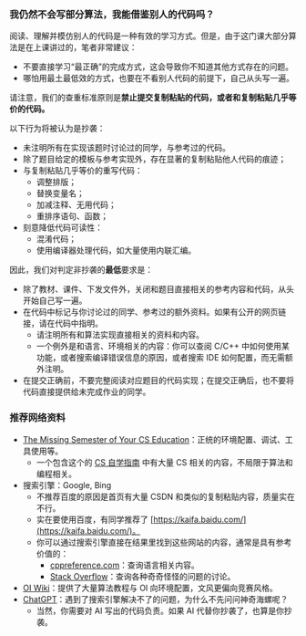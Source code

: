 ### 我仍然不会写部分算法，我能借鉴别人的代码吗？

阅读、理解并模仿别人的代码是一种有效的学习方式。但是，由于这门课大部分算法是在上课讲过的，笔者非常建议：
* 不要直接学习“最正确”的完成方式，这会导致你不知道其他方式存在的问题。
* 哪怕用最土最低效的方式，也要在不看别人代码的前提下，自己从头写一遍。


请注意，我们的查重标准原则是**禁止提交复制粘贴的代码，或者和复制粘贴几乎等价的代码。**
        
以下行为将被认为是抄袭：

* 未注明所有在实现该题时讨论过的同学，与参考过的代码。
* 除了题目给定的模板与参考实现外，存在显著的复制粘贴他人代码的痕迹；
* 与复制粘贴几乎等价的重写代码：
    * 调整排版；
    * 替换变量名；
    * 加减注释、无用代码；
    * 重排序语句、函数；
* 刻意降低代码可读性：
    * 混淆代码；
    * 使用编译器处理代码，如大量使用内联汇编。

因此，我们对判定非抄袭的**最低**要求是：

* 除了教材、课件、下发文件外，关闭和题目直接相关的参考内容和代码，从头开始自己写一遍。
* 在代码中标记与你讨论过的同学、参考过的额外资料。如果有公开的网页链接，请在代码中指明。
    * 请注明所有和算法实现直接相关的资料和内容。
    * 一个例外是和语言、环境相关的内容：你可以查阅 C/C++ 中如何使用某功能，或者搜索编译错误信息的原因，或者搜索 IDE 如何配置，而无需额外注明。
* 在提交正确前，不要完整阅读对应题目的代码实现；在提交正确后，也不要将代码直接提供给未完成作业的同学。

### 推荐网络资料
* [The Missing Semester of Your CS Education](https://missing.csail.mit.edu/)：正统的环境配置、调试、工具使用等。
    * 一个包含这个的 [CS 自学指南](https://csdiy.wiki/) 中有大量 CS 相关的内容，不局限于算法和编程相关。
* 搜索引擎：Google, Bing
    * 不推荐百度的原因是首页有大量 CSDN 和类似的复制粘贴内容，质量实在不行。
    * 实在要使用百度，有同学推荐了 [https://kaifa.baidu.com/](https://kaifa.baidu.com/)。
    * 你可以通过搜索引擎直接在结果里找到这些网站的内容，通常是具有参考价值的：
        * [cppreference.com](https://zh.cppreference.com/)：查询语言相关内容。
        * [Stack Overflow](https://stackoverflow.com/)：查询各种奇奇怪怪的问题的讨论。
* [OI Wiki](https://oi-wiki.org/)：提供了大量算法教程与 OI 向环境配置，文风更偏向竞赛风格。
* [ChatGPT](https://chat.openai.com/)：遇到了搜索引擎解决不了的问题，为什么不先问问神奇海螺呢？
    * 当然，你需要对 AI 写出的代码负责。如果 AI 代替你抄袭了，也算是你抄袭。